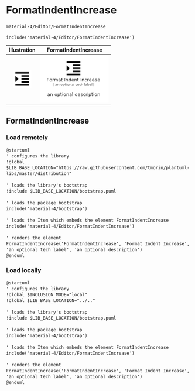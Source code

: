 # FormatIndentIncrease


```text
material-4/Editor/FormatIndentIncrease
```

```text
include('material-4/Editor/FormatIndentIncrease')
```



| Illustration | FormatIndentIncrease |
| :---: | :---: |
| ![illustration for Illustration](../../material-4/Editor/FormatIndentIncrease.png) | ![illustration for FormatIndentIncrease](../../material-4/Editor/FormatIndentIncrease.Local.png) |




## FormatIndentIncrease

### Load remotely
```plantuml
@startuml
' configures the library
!global $LIB_BASE_LOCATION="https://raw.githubusercontent.com/tmorin/plantuml-libs/master/distribution"

' loads the library's bootstrap
!include $LIB_BASE_LOCATION/bootstrap.puml

' loads the package bootstrap
include('material-4/bootstrap')

' loads the Item which embeds the element FormatIndentIncrease
include('material-4/Editor/FormatIndentIncrease')

' renders the element
FormatIndentIncrease('FormatIndentIncrease', 'Format Indent Increase', 'an optional tech label', 'an optional description')
@enduml
```

### Load locally
```plantuml
@startuml
' configures the library
!global $INCLUSION_MODE="local"
!global $LIB_BASE_LOCATION="../.."

' loads the library's bootstrap
!include $LIB_BASE_LOCATION/bootstrap.puml

' loads the package bootstrap
include('material-4/bootstrap')

' loads the Item which embeds the element FormatIndentIncrease
include('material-4/Editor/FormatIndentIncrease')

' renders the element
FormatIndentIncrease('FormatIndentIncrease', 'Format Indent Increase', 'an optional tech label', 'an optional description')
@enduml
```

